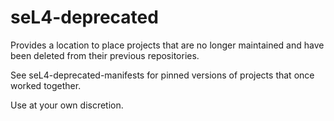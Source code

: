 <!--
  Copyright 2019, Data61
  Commonwealth Scientific and Industrial Research Organisation (CSIRO)
  ABN 41 687 119 230.

  This software may be distributed and modified according to the terms of
  the BSD 2-Clause license. Note that NO WARRANTY is provided.
  See "LICENSE_BSD2.txt" for details.

  @TAG(DATA61_BSD)
-->
# seL4-deprecated

Provides a location to place projects that are no longer maintained and have
been deleted from their previous repositories.

See seL4-deprecated-manifests for pinned versions of projects that once worked
together.

Use at your own discretion.
